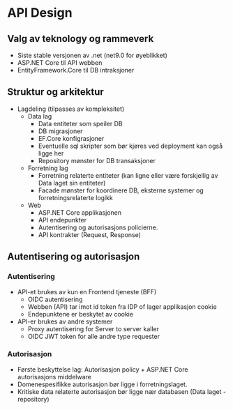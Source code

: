 # API Design

## Valg av teknology og rammeverk

- Siste stable versjonen av .net (net9.0 for øyeblikket)
- ASP.NET Core til API webben
- EntityFramework.Core til DB intraksjoner

## Struktur og arkitektur

- Lagdeling (tilpasses av kompleksitet)
  - Data lag
    - Data entiteter som speiler DB
    - DB migrasjoner
    - EF.Core konfigrasjoner
    - Eventuelle sql skripter som bør kjøres ved deployment kan også ligge her
    - Repository mønster for DB transaksjoner
  - Forretning lag
    - Forretning relaterte entiteter (kan ligne eller være forskjellig av Data laget sin entiteter)
    - Facade mønster for koordinere DB, eksterne systemer og forretningsrelaterte logikk
  - Web
    - ASP.NET Core applikasjonen
    - API endepunkter
    - Autentisering og autorisasjons policierne.
    - API kontrakter (Request, Response)

## Autentisering og autorisasjon

### Autentisering

- API-et brukes av kun en Frontend tjeneste (BFF)
  - OIDC autentisering
  - Webben (API) tar imot id token fra IDP of lager applikasjon cookie
  - Endepunktene er beskytet av cookie
- API-er brukes av andre systemer
  - Proxy autentisering for Server to server kaller
  - OIDC JWT token for alle andre type requester

### Autorisasjon

- Første beskyttelse lag: Autorisasjon policy + ASP.NET Core autorisasjons middelware
- Domenespesifikke autorisasjon bør ligge i forretningslaget.
- Kritiske data relaterte autorisasjon bør ligge nær databasen (Data laget - repository)

